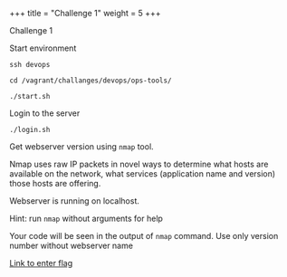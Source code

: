 +++
title = "Challenge 1"
weight = 5
+++

Challenge 1

Start environment

```
ssh devops
```

```
cd /vagrant/challanges/devops/ops-tools/
```


```
./start.sh
```

Login to the server

```
./login.sh
```

Get webserver version using `nmap` tool.

 Nmap uses raw IP packets in novel ways to determine what hosts are available on the network, what services (application name and version) those hosts are offering.

 Webserver is running on localhost.

 Hint: run `nmap` without arguments for help


Your code will be seen in the output of `nmap` command. Use only version number without webserver name


<a href="https://ctf.ts2019.adobe.com/challenges#OpsToolKit1" target="_blank">Link to enter flag </a> 